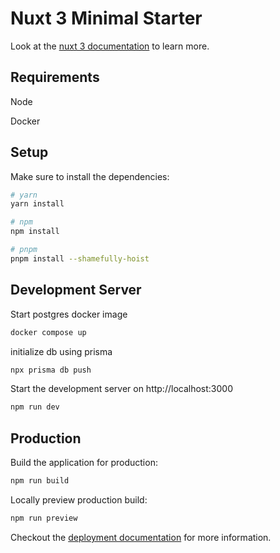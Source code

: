 # Nuxt 3 Minimal Starter

Look at the [nuxt 3 documentation](https://v3.nuxtjs.org) to learn more.

## Requirements

Node

Docker

## Setup

Make sure to install the dependencies:

```bash
# yarn
yarn install

# npm
npm install

# pnpm
pnpm install --shamefully-hoist
```

## Development Server

Start postgres docker image
```bash
docker compose up
```

initialize db using prisma
```bash
npx prisma db push
```

Start the development server on http://localhost:3000

```bash
npm run dev
```

## Production

Build the application for production:

```bash
npm run build
```

Locally preview production build:

```bash
npm run preview
```

Checkout the [deployment documentation](https://v3.nuxtjs.org/guide/deploy/presets) for more information.
